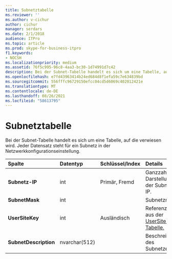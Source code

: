 ```yaml
---
title: Subnetztabelle
ms.reviewer: ''
ms.author: v-cichur
author: cichur
manager: serdars
ms.date: 2/1/2018
audience: ITPro
ms.topic: article
ms.prod: skype-for-business-itpro
f1.keywords:
- NOCSH
ms.localizationpriority: medium
ms.assetid: 76f5c995-96c8-4aa3-bc30-1d74991d7c42
description: Bei der Subnet-Tabelle handelt es sich um eine Tabelle, auf die verwiesen wird. Jeder Datensatz steht für ein Subnetz in der Netzwerkkonfigurationseinstellung.
ms.openlocfilehash: e7fd43963414b24ed684d8f1efa59c7e634839bd
ms.sourcegitcommit: 556fffc96729150efcc04cd5d6069c402012421e
ms.translationtype: MT
ms.contentlocale: de-DE
ms.lasthandoff: 08/26/2021
ms.locfileid: "58613795"
---
```

# <a name="subnet-table"></a>Subnetztabelle
 
Bei der Subnet-Tabelle handelt es sich um eine Tabelle, auf die verwiesen wird. Jeder Datensatz steht für ein Subnetz in der Netzwerkkonfigurationseinstellung.
  
|**Spalte**|**Datentyp**|**Schlüssel/Index**|**Details**|
|:-----|:-----|:-----|:-----|
|**Subnetz-IP** <br/> |int  <br/> |Primär, Fremd  <br/> |Ganzzahlige Darstellung der Subnetz-IP.  <br/> |
|**SubnetMask** <br/> |int  <br/> ||Subnetzmaske  <br/> |
|**UserSiteKey** <br/> |int  <br/> |Ausländisch  <br/> |Referenziert aus der [UserSite-Tabelle.](usersite.md)  <br/> |
|**SubnetDescription** <br/> |nvarchar(512)  <br/> ||Beschreibung des Subnetzes.  <br/> |
   

